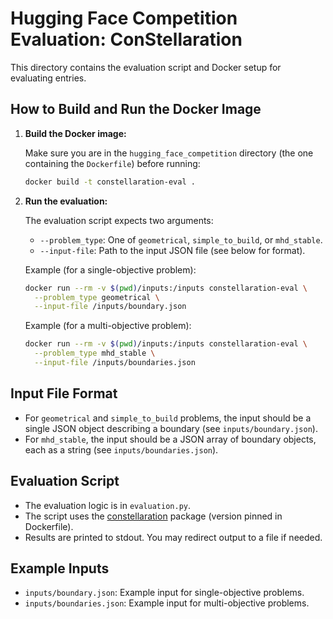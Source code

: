 # Hugging Face Competition Evaluation: ConStellaration

This directory contains the  evaluation script and Docker setup for evaluating entries.

## How to Build and Run the Docker Image

1. **Build the Docker image:**

   Make sure you are in the `hugging_face_competition` directory (the one containing the `Dockerfile`) before running:
   ```bash
   docker build -t constellaration-eval .
   ```

2. **Run the evaluation:**

   The evaluation script expects two arguments:
   - `--problem_type`: One of `geometrical`, `simple_to_build`, or `mhd_stable`.
   - `--input-file`: Path to the input JSON file (see below for format).

   Example (for a single-objective problem):
   ```bash
   docker run --rm -v $(pwd)/inputs:/inputs constellaration-eval \
     --problem_type geometrical \
     --input-file /inputs/boundary.json
   ```

   Example (for a multi-objective problem):
   ```bash
   docker run --rm -v $(pwd)/inputs:/inputs constellaration-eval \
     --problem_type mhd_stable \
     --input-file /inputs/boundaries.json
   ```

## Input File Format

- For `geometrical` and `simple_to_build` problems, the input should be a single JSON object describing a boundary (see `inputs/boundary.json`).
- For `mhd_stable`, the input should be a JSON array of boundary objects, each as a string (see `inputs/boundaries.json`).

## Evaluation Script

- The evaluation logic is in `evaluation.py`.
- The script uses the [constellaration](https://pypi.org/project/constellaration/) package (version pinned in Dockerfile).
- Results are printed to stdout. You may redirect output to a file if needed.

## Example Inputs

- `inputs/boundary.json`: Example input for single-objective problems.
- `inputs/boundaries.json`: Example input for multi-objective problems.
